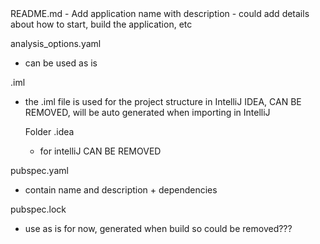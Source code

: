 <project folder>
README.md
- Add application name with description
- could add details about how to start, build the application, etc

analysis_options.yaml
- can be used as is

<project name>.iml
- the .iml file is used for the project structure in IntelliJ IDEA,
  CAN BE REMOVED, will be auto generated when importing in IntelliJ

  Folder .idea
  - for intelliJ
    CAN BE REMOVED

pubspec.yaml
- contain name and description + dependencies

pubspec.lock
- use as is for now, generated when build so could be removed???

